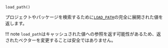 ```
load_path()
```

プロジェクトやパッケージを検索するために[`LOAD_PATH`](@ref)の完全に展開された値を返します。

!!! note
    `load_path`はキャッシュされた値への参照を返す可能性があるため、返されたベクターを変更することは安全ではありません。

